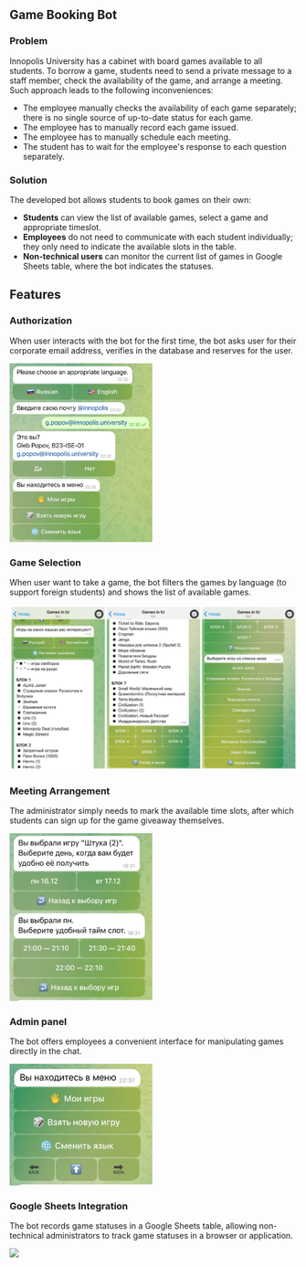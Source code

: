 ## Game Booking Bot

### Problem

Innopolis University has a cabinet with board games available to all students. To borrow a game, students need to send a private message to a staff member, check the availability of the game, and arrange a meeting. Such approach leads to the following inconveniences:
- The employee manually checks the availability of each game separately; there is no single source of up-to-date status for each game.
- The employee has to manually record each game issued.
- The employee has to manually schedule each meeting.
- The student has to wait for the employee's response to each question separately.

### Solution

The developed bot allows students to book games on their own:

- **Students** can view the list of available games, select a game and appropriate timeslot.
- **Employees** do not need to communicate with each student individually; they only need to indicate the available slots in the table.
- **Non-technical users** can monitor the current list of games in Google Sheets table, where the bot indicates the statuses.

## Features

### Authorization
When user interacts with the bot for the first time, the bot asks user for their corporate email address, verifies in the database and reserves for the user.

<p align="left">
<img src="https://raw.githubusercontent.com/gleb-pp/game-booking-bot/refs/heads/main/pic/auth.jpg" width="250"/>
</p>

### Game Selection
When user want to take a game, the bot filters the games by language (to support foreign students) and shows the list of available games.

<p align="left">
<img src="https://raw.githubusercontent.com/gleb-pp/game-booking-bot/refs/heads/main/pic/select.jpg" width="750"/>
</p>

### Meeting Arrangement
The administrator simply needs to mark the available time slots, after which students can sign up for the game giveaway themselves.

<p align="left">
<img src="https://raw.githubusercontent.com/gleb-pp/game-booking-bot/refs/heads/main/pic/timeslot.jpg" width="250"/>
</p>

### Admin panel
The bot offers employees a convenient interface for manipulating games directly in the chat.

<p align="left">
<img src="https://raw.githubusercontent.com/gleb-pp/game-booking-bot/refs/heads/main/pic/admin.jpg" width="250"/>
</p>

### Google Sheets Integration
The bot records game statuses in a Google Sheets table, allowing non-technical administrators to track game statuses in a browser or application.

<p align="left">
<img src="https://raw.githubusercontent.com/gleb-pp/game-booking-bot/refs/heads/main/pic/sheet.jpg" width="750"/>
</p>